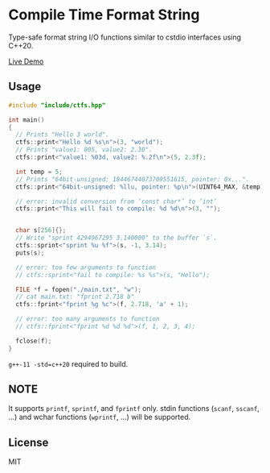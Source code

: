 # Compile Time Format String

Type-safe format string I/O functions similar to cstdio interfaces using C++20.

[Live Demo](https://godbolt.org/z/TGe3rjbKK)

## Usage

```C++
#include "include/ctfs.hpp"

int main()
{
  // Prints "Hello 3 world".
  ctfs::print<"Hello %d %s\n">(3, "world");
  // Prints "value1: 005, value2: 2.30".
  ctfs::print<"value1: %03d, value2: %.2f\n">(5, 2.3f);

  int temp = 5;
  // Prints "64bit-unsigned: 18446744073709551615, pointer: 0x...".
  ctfs::print<"64bit-unsigned: %llu, pointer: %p\n">(UINT64_MAX, &temp);

  // error: invalid conversion from ‘const char*’ to ‘int’
  ctfs::print<"This will fail to compile: %d %d\n">(3, "");


  char s[256]{};
  // Write "sprint 4294967295 3.140000" to the buffer `s`.
  ctfs::sprint<"sprint %u %f">(s, -1, 3.14);
  puts(s);

  // error: too few arguments to function
  // ctfs::sprint<"fail to compile: %s %s">(s, "Hello");

  FILE *f = fopen("./main.txt", "w");
  // cat main.txt: "fprint 2.718 b"
  ctfs::fprint<"fprint %g %c">(f, 2.718, 'a' + 1);

  // error: too many arguments to function
  // ctfs::fprint<"fprint %d %d %d">(f, 1, 2, 3, 4);

  fclose(f);
}
```

`g++-11 -std=c++20` required to build.

## NOTE

It supports `printf`, `sprintf`, and `fprintf` only. stdin functions (`scanf`, `sscanf`, ...) and wchar functions (`wprintf`, ...) will be supported.

## License

MIT
